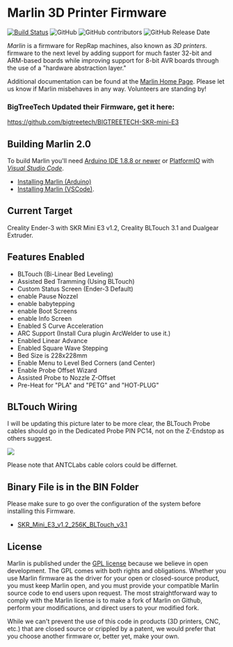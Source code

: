 # Marlin 3D Printer Firmware

[![Build Status](https://travis-ci.org/MarlinFirmware/Marlin.svg?branch=2.0.x)](https://travis-ci.org/MarlinFirmware/Marlin)
![GitHub](https://img.shields.io/github/license/marlinfirmware/marlin.svg)
![GitHub contributors](https://img.shields.io/github/contributors/marlinfirmware/marlin.svg)
![GitHub Release Date](https://img.shields.io/github/release-date/marlinfirmware/marlin.svg)

_Marlin_ is a firmware for RepRap machines, also known as _3D printers_. firmware to the next level by adding support for much faster 32-bit and ARM-based boards while improving support for 8-bit AVR boards through the use of a "hardware abstraction layer."

Additional documentation can be found at the [Marlin Home Page](http://marlinfw.org/).
Please let us know if Marlin misbehaves in any way. Volunteers are standing by!

### BigTreeTech Updated their Firmware, get it here:
https://github.com/bigtreetech/BIGTREETECH-SKR-mini-E3

## Building Marlin 2.0

To build Marlin you'll need [Arduino IDE 1.8.8 or newer](https://www.arduino.cc/en/main/software) or [PlatformIO](http://docs.platformio.org/en/latest/ide.html#platformio-ide) with _[Visual Studio Code](https://code.visualstudio.com/download)_.

- [Installing Marlin (Arduino)](http://marlinfw.org/docs/basics/install_arduino.html)
- [Installing Marlin (VSCode)](http://marlinfw.org/docs/basics/install_platformio_vscode.html).

## Current Target

Creality Ender-3 with SKR Mini E3 v1.2, Creality BLTouch 3.1 and Dualgear Extruder.

## Features Enabled

- BLTouch (Bi-Linear Bed Leveling)
- Assisted Bed Tramming (Using BLTouch)
- Custom Status Screen (Ender-3 Default)
- enable Pause Nozzel
- enable babytepping
- enable Boot Screens
- enable Info Screen
- Enabled S Curve Acceleration
- ARC Support (Install Cura plugin ArcWelder to use it.)
- Enabled Linear Advance
- Enabled Square Wave Stepping
- Bed Size is 228x228mm
- Enable Menu to Level Bed Corners (and Center)
- Enable Probe Offset Wizard
- Assisted Probe to Nozzle Z-Offset
- Pre-Heat for "PLA" and "PETG" and "HOT-PLUG"

## BLTouch Wiring

I will be updating this picture later to be more clear, the BLTouch Probe cables should go in the Dedicated Probe PIN PC14, not on the Z-Endstop as others suggest.

<img src="img/SKR%20Mini%20E3%20v1.2%20-%20Ender%203%20-%20Creality%20BLTouch%203.1%20Wiring.png?raw=true"/>

Please note that ANTCLabs cable colors could be differnet.

## Binary File is in the BIN Folder

Please make sure to go over the configuration of the system before installing this Firmware.

- [SKR_Mini_E3_v1.2_256K_BLTouch_v3.1](https://github.com/damvcoool/Marlin-Firmware-SKR-Mini-E3-v1.2/raw/Main/bin/SKR_Mini_E3_v1.2_BLTouch_v3.1.bin)

## License

Marlin is published under the [GPL license](/LICENSE) because we believe in open development. The GPL comes with both rights and obligations. Whether you use Marlin firmware as the driver for your open or closed-source product, you must keep Marlin open, and you must provide your compatible Marlin source code to end users upon request. The most straightforward way to comply with the Marlin license is to make a fork of Marlin on Github, perform your modifications, and direct users to your modified fork.

While we can't prevent the use of this code in products (3D printers, CNC, etc.) that are closed source or crippled by a patent, we would prefer that you choose another firmware or, better yet, make your own.
